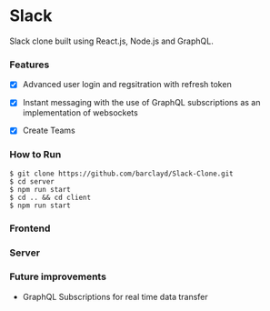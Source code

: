 # Slack

Slack clone built using React.js, Node.js and GraphQL.

### Features

- [x] Advanced user login and regsitration with refresh token
- [x] Instant messaging with the use of GraphQL subscriptions as an implementation of websockets
- [x] Create Teams


### How to Run

```
$ git clone https://github.com/barclayd/Slack-Clone.git
$ cd server
$ npm run start
$ cd .. && cd client
$ npm run start
```

### Frontend

### Server

### Future improvements

* GraphQL Subscriptions for real time data transfer
